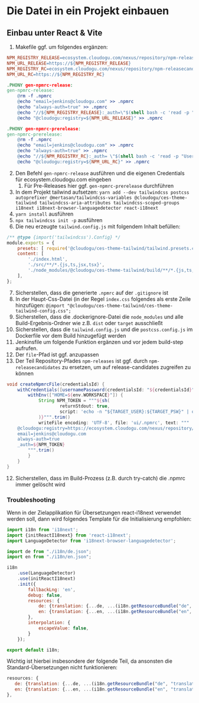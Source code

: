 # Die Datei in ein Projekt einbauen

## Einbau unter React & Vite

1. Makefile ggf. um folgendes ergänzen:
```Makefile
NPM_REGISTRY_RELEASE=ecosystem.cloudogu.com/nexus/repository/npm-releases/
NPM_URL_RELEASE=https://${NPM_REGISTRY_RELEASE}
NPM_REGISTRY_RC=ecosystem.cloudogu.com/nexus/repository/npm-releasecandidates/
NPM_URL_RC=https://${NPM_REGISTRY_RC}

.PHONY gen-npmrc-release:
gen-npmrc-release:
	@rm -f .npmrc
	@echo "email=jenkins@cloudogu.com" >> .npmrc
	@echo "always-auth=true" >> .npmrc
	@echo "//${NPM_REGISTRY_RELEASE}:_auth=\"$(shell bash -c 'read -p "Username: " usrname;read -s -p "Password: " pwd;echo -n "$$usrname:$$pwd" | openssl base64')\"" >> .npmrc
	@echo "@cloudogu:registry=${NPM_URL_RELEASE}" >> .npmrc

.PHONY gen-npmrc-prerelease:
gen-npmrc-prerelease:
	@rm -f .npmrc
	@echo "email=jenkins@cloudogu.com" >> .npmrc
	@echo "always-auth=true" >> .npmrc
	@echo "//${NPM_REGISTRY_RC}:_auth= \"$(shell bash -c 'read -p "Username: " usrname;read -s -p "Password: " pwd;echo -n "$$usrname:$$pwd" | openssl base64')\"" >> .npmrc
	@echo "@cloudogu:registry=${NPM_URL_RC}" >> .npmrc
```
2. Den Befehl `gen-npmrc-release` ausführen und die eigenen Credentials für ecosystem.cloudogu.com eingeben
   1. Für Pre-Releases hier ggf. `gen-npmrc-prerelease` durchführen 
3. In dem Projekt tailwind aufsetzen: `yarn add --dev tailwindcss postcss autoprefixer @mertasan/tailwindcss-variables @cloudogu/ces-theme-tailwind tailwindcss-aria-attributes tailwindcss-scoped-groups i18next i18next-browser-languagedetector react-i18next`
4. `yarn install` ausführen
5. `npx tailwindcss init -p` ausführen
6. Die neu erzeugte `tailwind.config.js` mit folgendem Inhalt befüllen:
```js
/** @type {import('tailwindcss').Config} */
module.exports = {
    presets: [ require('@cloudogu/ces-theme-tailwind/tailwind.presets.cjs') ],
    content: [
        './index.html',
        './src/**/*.{js,ts,jsx,tsx}',
        './node_modules/@cloudogu/ces-theme-tailwind/build/**/*.{js,ts,jsx,tsx,mjs}',
    ],
};
```
7. Sicherstellen, dass die generierte `.npmrc` auf der `.gitignore` ist
8. In der Haupt-Css-Datei (in der Regel `index.css` folgendes als erste Zeile hinzufügen: `@import "@cloudogu/ces-theme-tailwind/ces-theme-tailwind-config.css";`
9. Sicherstellen, dass die .dockerignore-Datei die `node_modules` und alle Build-Ergebnis-Ordner wie z.B. `dist` oder `target` ausschließt
10. Sicherstellen, dass die `tailwind.config.js` und die `postcss.config.js` im Dockerfile vor dem Build hinzugefügt werden
11. Jenkinsfile um folgende Funktion ergänzen und vor jedem build-step aufrufen.
   1. Der `file`-Pfad ist ggf. anzupassen
   2. Der Teil Repository-Pfades `npm-releases` ist ggf. durch `npm-releasecandidates` zu ersetzen, um auf release-candidates zugreifen zu können
```groovy
void createNpmrcFile(credentialsId) {
    withCredentials([usernamePassword(credentialsId: "${credentialsId}", usernameVariable: 'TARGET_USER', passwordVariable: 'TARGET_PSW')]) {
        withEnv(["HOME=${env.WORKSPACE}"]) {
            String NPM_TOKEN = """${sh(
                    returnStdout: true,
                    script: 'echo -n "${TARGET_USER}:${TARGET_PSW}" | openssl base64'
            )}""".trim()
            writeFile encoding: 'UTF-8', file: 'ui/.npmrc', text: """
    @cloudogu:registry=https://ecosystem.cloudogu.com/nexus/repository/npm-releases/
    email=jenkins@cloudogu.com
    always-auth=true
    _auth=${NPM_TOKEN}
        """.trim()
        }
    }
}
```
12. Sicherstellen, dass im Build-Prozess (z.B. durch try-catch) die .npmrc immer gelöscht wird

### Troubleshooting
Wenn in der Zielapplikation für Übersetzungen react-i18next verwendet werden soll, dann wird folgendes Template für die Initialisierung empfohlen:

```js
import i18n from 'i18next';
import {initReactI18next} from 'react-i18next';
import LanguageDetector from 'i18next-browser-languagedetector';

import de from "./i18n/de.json";
import en from "./i18n/en.json";

i18n
    .use(LanguageDetector)
    .use(initReactI18next)
    .init({
        fallbackLng: 'en',
        debug: false,
        resources: {
            de: {translation: {...de, ...(i18n.getResourceBundle("de", "translation") || {})}},
            en: {translation: {...en, ...(i18n.getResourceBundle("en", "translation") || {})}},
        },
        interpolation: {
            escapeValue: false,
        }
    });

export default i18n;
```

Wichtig ist hierbei insbesondere der folgende Teil, da ansonsten die Standard-Übersetzungen nicht funktionieren:
```js
resources: {
   de: {translation: {...de, ...(i18n.getResourceBundle("de", "translation") || {})}},
   en: {translation: {...en, ...(i18n.getResourceBundle("en", "translation") || {})}},
},
```